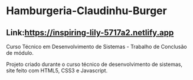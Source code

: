 # Hamburgeria-Claudinhu-Burger
## Link:https://inspiring-lily-5717a2.netlify.app

Curso Técnico em Desenvolvimento de Sistemas - Trabalho de Conclusão de módulo.

Projeto criado  durante o curso técnico de desenvolvimento de sistemas, site feito com HTML5, CSS3 e Javascript. 
